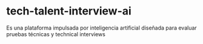 # tech-talent-interview-ai
Es una plataforma impulsada por inteligencia artificial diseñada para evaluar pruebas técnicas y technical interviews
